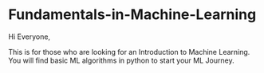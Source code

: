 # Fundamentals-in-Machine-Learning

Hi Everyone,

This is for those who are looking for an Introduction to Machine Learning. You will find basic ML algorithms in python to start your ML Journey.
